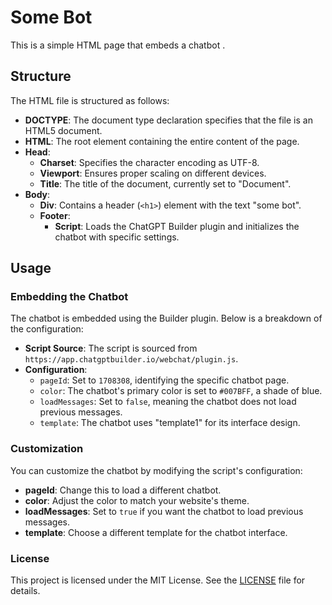 # Some Bot

This is a simple HTML page that embeds a chatbot .

## Structure

The HTML file is structured as follows:

- **DOCTYPE**: The document type declaration specifies that the file is an HTML5 document.
- **HTML**: The root element containing the entire content of the page.
- **Head**:
  - **Charset**: Specifies the character encoding as UTF-8.
  - **Viewport**: Ensures proper scaling on different devices.
  - **Title**: The title of the document, currently set to "Document".
- **Body**:
  - **Div**: Contains a header (`<h1>`) element with the text "some bot".
  - **Footer**:
    - **Script**: Loads the ChatGPT Builder plugin and initializes the chatbot with specific settings.

## Usage

### Embedding the Chatbot

The chatbot is embedded using the  Builder plugin. Below is a breakdown of the configuration:

- **Script Source**: The script is sourced from `https://app.chatgptbuilder.io/webchat/plugin.js`.
- **Configuration**: 
  - `pageId`: Set to `1708308`, identifying the specific chatbot page.
  - `color`: The chatbot's primary color is set to `#007BFF`, a shade of blue.
  - `loadMessages`: Set to `false`, meaning the chatbot does not load previous messages.
  - `template`: The chatbot uses "template1" for its interface design.

### Customization

You can customize the chatbot by modifying the script's configuration:

- **pageId**: Change this to load a different chatbot.
- **color**: Adjust the color to match your website's theme.
- **loadMessages**: Set to `true` if you want the chatbot to load previous messages.
- **template**: Choose a different template for the chatbot interface.

### License

This project is licensed under the MIT License. See the [LICENSE](LICENSE) file for details.

